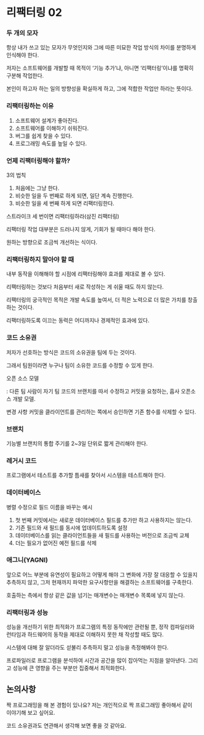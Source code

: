 # 리팩터링 02

### 두 개의 모자

항상 내가 쓰고 있는 모자가 무엇인지와 그에 따른 미묘한 작업 방식의 차이를 분명하게 인식해야 한다.

저자는 소프트웨어를 개발할 때 목적이 ‘기능 추가’냐, 아니면 ‘리팩터링’이냐를 명확히 구분해 작업한다.

본인이 하고자 하는 일의 방향성을 확실하게 하고, 그에 적합한 작업만 하라는 뜻이다.

### 리팩터링하는 이유

1. 소프트웨어 설계가 좋아진다.
2. 소프트웨어를 이해하기 쉬워진다.
3. 버그를 쉽게 찾을 수 있다.
4. 프로그래밍 속도를 높일 수 있다.

### 언제 리팩터링해야 할까?

3의 법칙

1. 처음에는 그냥 한다.
2. 비슷한 일을 두 번째로 하게 되면, 일단 계속 진행한다.
3. 비슷한 일을 세 번째 하게 되면 리팩터링한다.

스트라이크 세 번이면 리팩터링하라(삼진 리팩터링)

리팩터링 작업 대부분은 드러나지 않게, 기회가 될 때마다 해야 한다.

원하는 방향으로 조금씩 개선하는 식이다.

### 리팩터링하지 말아야 할 때

내부 동작을 이해해야 할 시점에 리팩터링해야 효과를 제대로 볼 수 있다.

리팩터링하는 것보다 처음부터 새로 작성하는 게 쉬울 때도 하지 않는다.

리팩터링의 궁극적인 목적은 개발 속도를 높여서, 더 적은 노력으로 더 많은 가치를 창출하는 것이다.

리팩터링하도록 이끄는 동력은 어디까지나 경제적인 효과에 있다.

### 코드 소유권

저자가 선호하는 방식은 코드의 소유권을 팀에 두는 것이다.

그래서 팀원이라면 누구나 팀이 소유한 코드를 수정할 수 있게 한다.

오픈 소스 모델

: 다른 팀 사람이 자기 팀 코드의 브랜치를 따서 수정하고 커밋을 요청하는, 흡사 오픈소스 개발 모델.

변경 사항 커밋을 클라이언트를 관리하는 쪽에서 승인하면 기존 함수를 삭제할 수 있다.

### 브랜치

기능별 브랜치의 통합 주기를 2~3일 단위로 짧게 관리해야 한다.

### 레거시 코드

프로그램에서 테스트를 추가할 틈새를 찾아서 시스템을 테스트해야 한다.

### 데이터베이스

병렬 수정으로 필드 이름을 바꾸는 예시

1. 첫 번째 커밋에서는 새로운 데이터베이스 필드를 추가만 하고 사용하지는 않는다.
2. 기존 필드와 새 필드를 동시에 업데이트하도록 설정
3. 데이터베이스를 읽는 클라이언트들을 새 필드를 사용하는 버전으로 조금씩 교체
4. 더는 필요가 없어진 예전 필드를 삭제

### 애그니(YAGNI)

앞으로 어느 부분에 유연성이 필요하고 어떻게 해야 그 변화에 가장 잘 대응할 수 있을지 추측하지 않고, 그저 현재까지 파악한 요구사항만을 해결하는 소프트웨어를 구축한다.

호출하는 측에서 항상 같은 값을 넘기는 매개변수는 매개변수 목록에 넣지 않는다.

### 리팩터링과 성능

성능을 개선하기 위한 최적화가 프로그램의 특정 동작에만 관련될 뿐, 정작 컴파일러와 런타임과 하드웨어의 동작을 제대로 이해하지 못한 채 작성할 때도 많다.

시스템에 대해 잘 알더라도 섣불리 추측하지 말고 성능을 측정해봐야 한다.

프로파일러로 프로그램을 분석하여 시간과 공간을 많이 잡아먹는 지점을 알아낸다. 그리고 성능에 큰 영향을 주는 부분만 집중해서 최적화한다.

## 논의사항

짝 프로그래밍을 해 본 경험이 있나요? 저는 개인적으로 짝 프로그래밍 좋아해서 같이 이야기해 보고 싶어요.

코드 소유권과도 연관해서 생각해 보면 좋을 것 같아요.